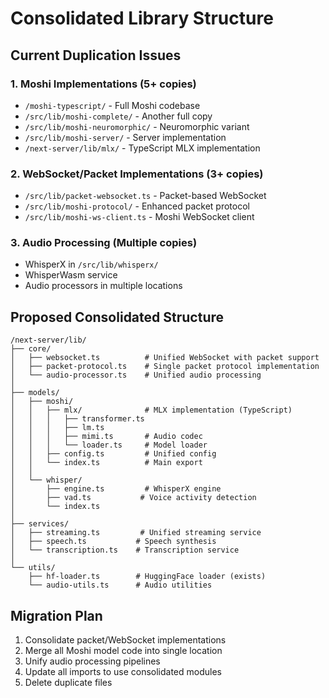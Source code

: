 # Consolidated Library Structure

## Current Duplication Issues

### 1. Moshi Implementations (5+ copies)
- `/moshi-typescript/` - Full Moshi codebase
- `/src/lib/moshi-complete/` - Another full copy  
- `/src/lib/moshi-neuromorphic/` - Neuromorphic variant
- `/src/lib/moshi-server/` - Server implementation
- `/next-server/lib/mlx/` - TypeScript MLX implementation

### 2. WebSocket/Packet Implementations (3+ copies)
- `/src/lib/packet-websocket.ts` - Packet-based WebSocket
- `/src/lib/moshi-protocol/` - Enhanced packet protocol
- `/src/lib/moshi-ws-client.ts` - Moshi WebSocket client

### 3. Audio Processing (Multiple copies)
- WhisperX in `/src/lib/whisperx/`
- WhisperWasm service
- Audio processors in multiple locations

## Proposed Consolidated Structure

```
/next-server/lib/
├── core/
│   ├── websocket.ts          # Unified WebSocket with packet support
│   ├── packet-protocol.ts    # Single packet protocol implementation
│   └── audio-processor.ts    # Unified audio processing
│
├── models/
│   ├── moshi/
│   │   ├── mlx/              # MLX implementation (TypeScript)
│   │   │   ├── transformer.ts
│   │   │   ├── lm.ts
│   │   │   ├── mimi.ts       # Audio codec
│   │   │   └── loader.ts     # Model loader
│   │   ├── config.ts         # Unified config
│   │   └── index.ts          # Main export
│   │
│   └── whisper/
│       ├── engine.ts         # WhisperX engine
│       ├── vad.ts           # Voice activity detection
│       └── index.ts
│
├── services/
│   ├── streaming.ts         # Unified streaming service
│   ├── speech.ts           # Speech synthesis
│   └── transcription.ts    # Transcription service
│
└── utils/
    ├── hf-loader.ts        # HuggingFace loader (exists)
    └── audio-utils.ts      # Audio utilities
```

## Migration Plan

1. Consolidate packet/WebSocket implementations
2. Merge all Moshi model code into single location
3. Unify audio processing pipelines
4. Update all imports to use consolidated modules
5. Delete duplicate files